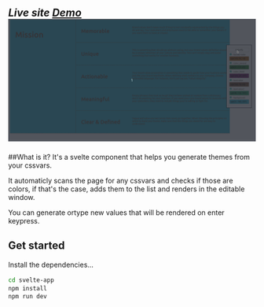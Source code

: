 *Live site [Demo](https://colorify-svelte.netlify.app/)*
![alt text](https://raw.githubusercontent.com/ohbob/colorify-svelte/master/public/1.gif)
---
##What is it? 
It's a svelte component that helps you generate themes from your cssvars.

It automaticly scans the page for any cssvars and checks if those are colors, if that's the case, adds them to the list and renders in the editable window.

You can generate ortype new values that will be rendered on enter keypress.


## Get started

Install the dependencies...

```bash
cd svelte-app
npm install
npm run dev
```
